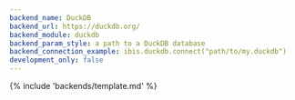 ```yaml
---
backend_name: DuckDB
backend_url: https://duckdb.org/
backend_module: duckdb
backend_param_style: a path to a DuckDB database
backend_connection_example: ibis.duckdb.connect("path/to/my.duckdb")
development_only: false
---
```


{% include 'backends/template.md' %}
